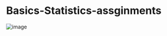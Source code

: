 # Basics-Statistics-assginments

![image](https://user-images.githubusercontent.com/97382532/184478330-4c2b0101-afde-4147-a52b-7338c60f70e0.png)
